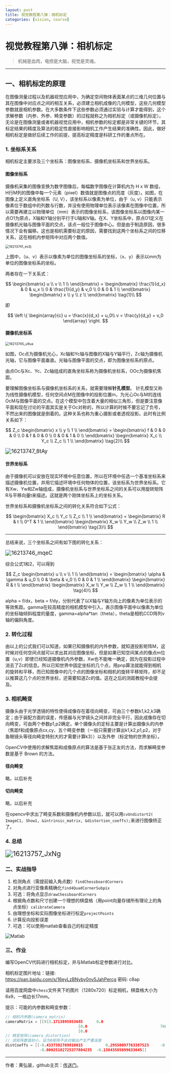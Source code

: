 ```yaml
---
layout: post
title: 视觉教程第八弹：相机标定
categories: [vision, course]
---
```


# 视觉教程第八弹：相机标定

> 机械是血肉，电控是大脑，视觉是灵魂。

---

## 一、相机标定的原理

在图像测量过程以及机器视觉应用中，为确定空间物体表面某点的三维几何位置与其在图像中对应点之间的相互关系，必须建立相机成像的几何模型，这些几何模型参数就是相机参数。在大多数条件下这些参数必须通过实验与计算才能得到，这个求解参数（内参、外参、畸变参数）的过程就称之为相机标定（或摄像机标定）。无论是在图像测量或者机器视觉应用中，相机参数的标定都是非常关键的环节，其标定结果的精度及算法的稳定性直接影响相机工作产生结果的准确性。因此，做好相机标定是做好后续工作的前提，提高标定精度是科研工作的重点所在。

### 1. 坐标系关系

相机标定主要涉及三个坐标系：图像坐标系、摄像机坐标系和世界坐标系。

#### 图像坐标系

摄像机采集的图像变换为数字图像后，每幅数字图像在计算机内为 H x W 数组，H行M列的图像中每一个元素（pixel）数值就是图像点的亮度（灰度）。如图，在图像上定义直角坐标系（U, V），该坐标系以像素为单位，由于（u, v）只能表示像素位于数组中的列数与行数，并没有使用物理单位表示该像素在图像中位置，所以需要再建立以物理单位（mm）表示的图像坐标系，该图像坐标系以图像内某一点O1为原点，X轴和Y轴分别平行于U轴和V轴。在X、Y坐标系中，原点O1定义在摄像机光轴与图像平面的交点，该点一般位于图像中心。但是由于制造原因，很多情况下会有偏移。这也是相机需要标定的原因，需要找到这两个坐标系之间的位移关系，这在相机内参矩阵中对应两个数值。

<img src="https://static.oschina.net/uploads/img/201409/16213741_es3j.png" alt="16213741_es3j" style="zoom:75%;" />

上图中，（u、v）表示以像素为单位的图像坐标系的坐标，（x、y）表示以mm为单位的图像坐标系的坐标。

两者存在一下关系式：


$$
\begin{bmatrix} u \\ v \\ 1 \\ \end{bmatrix} = 
\begin{bmatrix} \frac{1}{d_x} & 0 & u_x \\ 0 & \frac{1}{d_y} & v_0 \\ 0 & 0 & 1 \\ \end{bmatrix}
\begin{bmatrix} x \\ y \\ z \\ \end{bmatrix} \tag{1}\\
$$


即


$$
\left \{ 
\begin{array}{c}
u = \frac{x}{d_x} + u_0\\
v = \frac{y}{d_y} + v_0
\end{array}
\right.
$$



#### 摄像机坐标系

<img src="http://static.oschina.net/uploads/img/201409/16213745_u9ua.png" alt="16213745_u9ua" style="zoom:75%;" />

如图，Oc点为摄像机光心，Xc轴和Yc轴与图像的X轴与Y轴平行，Zc轴为摄像机光轴，它与图像平面垂直。光轴与图像平面的交点，即为图像坐标系的原点。

由点Oc与Xc、Yc、Zc轴组成的直角坐标系称为摄像机坐标系，OOc为摄像机焦距。

要理解图像坐标系与摄像机坐标系的关系，就需要理解**针孔模型**。
针孔模型又称为线性摄像机模型，任何空间点M在图像中的投影位置m，为光心Oc与M的连线OcM与图像平面的交点。在这个模型中包含着大量的相似三角形，但是要注意像平面和现在讨论的平面其实是关于Oc对称的，所以计算的时候不要忘记了负号，不然出来的图像就是倒着的。这种关系也称为重心摄影或者透视投影。此时有比例关系如下：


$$
Z_c
\begin{bmatrix} x \\ y \\ 1 \\ \end{bmatrix} = 
\begin{bmatrix} f & 0 & 0 & 0 \\ 0 & f & 0 & 0 \\ 0 & 0 & 1 & 0 \\ \end{bmatrix}
\begin{bmatrix} X_c \\ Y_c \\ Z_c \\ 1 \\ \end{bmatrix} \tag{2}\\
$$



<img src="http://static.oschina.net/uploads/img/201409/16213747_8tAy.png" alt="16213747_8tAy" style="zoom:120%;" />



#### 世界坐标系

由于摄像机可以安放在现实环境中任意位置，所以在环境中任选一个基准坐标系来描述摄像机位置，并用它描述环境中任何物体的位置，该坐标系为世界坐标系。它有Xw、Yw和Zw轴组成，摄像机坐标系与世界坐标系之间的关系可以用旋转矩阵R与平移向量t来描述。这就是两个刚体坐标系上的坐标关系。

世界坐标系和摄像机坐标系之间的转化关系符合如下公式：


$$
\begin{bmatrix} X_c \\ Y_c \\ Z_c \\ 1 \\ \end{bmatrix} = 
\begin{bmatrix} R & t \\ 0^T & 1 \\ \end{bmatrix}
\begin{bmatrix} X_w \\ Y_w \\ Z_w \\ 1 \\ \end{bmatrix} \tag{3}\\
$$



----

总结来说，三个坐标系之间有如下图的转化关系：

<img src="http://static.oschina.net/uploads/img/201409/16213746_mqeC.png" alt="16213746_mqeC" style="zoom:120%;" />

综合公式1和2，可以得到


$$
Z_c
\begin{bmatrix} u \\ v \\ 1 \\ \end{bmatrix} = 
\begin{bmatrix} \alpha & \gamma & u_0 \\ 0 & \beta & v_0 \\ 0 & 0 & 1 \\ \end{bmatrix}
\begin{bmatrix} R & t \\ \end{bmatrix}
\begin{bmatrix} X_w \\ Y_w \\ Z_w \\ 1 \\ \end{bmatrix} \tag{4}\\
$$



alpha = f/dx，beta = f/dy，分别代表了以X轴与Y轴方向上的像素为单位表示的等效焦距。gamma在较高精度的相机模型中引入，表示图像平面中以像素为单位的坐标轴倾斜程度的量度，gamma=alpha*tan（theta），theta是相机CCD阵列v轴的偏斜角度。



### 2. 转化过程

由以上的公式我们可以知道，如果已知摄像机的内外参数，就知道投影矩阵M，这时候对任何空间点就可以求出其对应图像坐标，但是如果已知空间某点的像点m位置（u,v）即使已经知道摄像机内外参数，Xw也不能唯一确定，因为在投影过程中消去了Zc的信息。所以已知世界中固定坐标的几个点，用pnp算法就能得到相机的旋转和平移，而已知图像中的几个点的图像坐标和相机的旋转平移矩阵，却不足以推算这几个点的世界坐标，还需要知道Zc的值。这在之后的测距教程中会提及。



### 3. 相机畸变

摄像头由于光学透镜的特性使得成像存在着径向畸变，可由三个参数k1,k2,k3确定；由于装配方面的误差，传感器与光学镜头之间并非完全平行，因此成像存在切向畸变，可由两个参数p1,p2确定。单个摄像头的定标主要是计算出摄像头的内参（焦距f和成像原点cx,cy、五个畸变参数（一般只需要计算出k1,k2,p1,p2，对于鱼眼镜头等径向畸变特别大的才需要计算k3））以及外参（标定物的世界坐标）。

OpenCV中使用的求解焦距和成像原点的算法是基于张正友的方法，而求解畸变参数是基于 Brown 的方法。

#### 径向畸变

略，以后补充

#### 切向畸变

略，以后补充

在opencv中求出了畸变系数和摄像机内参数以后，就可以用`cvUndistort2( ImageC1, Show1, &intrinsic_matrix, &distortion_coeffs);`来进行图像矫正了。



### 4. 总结

<img src="http://static.oschina.net/uploads/img/201409/16213757_JxNg.png" alt="16213757_JxNg" style="zoom:150%;" />





### 二、实战指导

1. 检测角点（需提前输入角点数）`findChessboardCorners`
2. 对角点进行亚像素精确化`find4QuadCornerSubpix`
3. 可选：将角点显示`drawChessboardCorners`
4. 根据角点数和尺寸创建一个理想的棋盘格（用point向量存储所有理论上的角点坐标）`calibrateCamera`
5. 由理想坐标和实际图像坐标进行标定`projectPoints`
6. 计算反向投影误差
7. 可选：可以使用matlab查看自己的标定精度

![Matlab](https://github.com/SJTU-RoboMaster-Team/SJTU-RoboMaster-Team.github.io/raw/master/_img/posts/vision-course/Matlab_camera_calibration.png)

### 三、作业

编写OpenCV代码进行相机标定，并与Matlab标定参数进行对比。

相机标定图片地址：链接: https://pan.baidu.com/s/16eyLzBNyby0nv5JahPercg 密码: c8ap

请用百度网盘中`chess`文件夹下的图片（1280x720）标定相机，棋盘格大小为6x9，一格边长17mm。



提示：可能的内参数和畸变参数：

```C++
// 相机内参数(camera_matrix)
cameraMatrix = [[913.1713895853685		0.0									642.6284242407708]
								[0.0 								766.0429236974268		365.0715358774178]
								[0.0									0.0									1.0]]
// 畸变矩阵(camera_distortion)
// 该矩阵数值较小，设为0矩阵不会对输出产生严重误差
distCoeffs = [[-0.4337382769810015			0.29550097763387523		-0.0004743817811887015
               -0.00025182725377804235	-0.13843585699633645]]
```

----

作者：黄弘骏，github主页：[传送门](https://github.com/Harry-hhj)。

